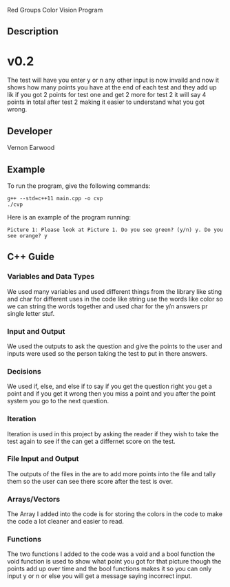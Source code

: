 Red Groups Color Vision Program 

## Description
# v0.2

The test will have you enter y or n any other input is now invaild and now it shows how many points you have at the end of each test and they add up lik if you got 2 points for test one and get 2 more for test 2 it will say 4 points in total after test 2 making it easier to understand what you got wrong.

## Developer

Vernon Earwood

## Example

To run the program, give the following commands:

```
g++ --std=c++11 main.cpp -o cvp
./cvp
```

Here is an example of the program running:

```
Picture 1: Please look at Picture 1. Do you see green? (y/n) y. Do you see orange? y
```

## C++ Guide

### Variables and Data Types

We used many variables and used different things from the library like sting and char for different uses in the code like string use the words like color so we can string the words together and used char for the y/n answers pr single letter stuf.

### Input and Output

We used the outputs to ask the question and give the points to the user and inputs were used so the person taking the test to put in there answers.

### Decisions

 We used if, else, and else if to say if you get the question right you get a point and if you get it wrong then you miss a point and you after the point system you go to the next question.

### Iteration

 Iteration is used in this project by asking the reader if they wish to take the test again to see if the can get a differnet score on the test.

### File Input and Output

 The outputs of the files in the are to add more points into the file and tally them so the user can see there score after the test is over.
 ### Arrays/Vectors
The Array I added into the code is for storing the colors in the code to make the code a lot cleaner and easier to read.

 ### Functions
The two functions I added to the code was a void and a bool function the void function is used to show what point you got for that picture though the points add up over time and the bool functions makes it so you can only input y or n or else you will get a message saying incorrect input.

